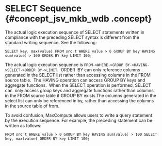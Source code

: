 # SELECT Sequence {#concept_jsv_mkb_wdb .concept}

The actual logic execution sequence of SELECT statements written in compliance with the preceding SELECT syntax is different from the standard writing sequence. See the following:

```
SELECT key, max(value) FROM src t WHERE value > 0 GROUP BY key HAVING sum(value) > 100 ORDER BY key LIMIT 100;
```

The actual logic execution sequence is `FROM->WHERE->GROUP BY->HAVING->SELECT->ORDER BY->LIMIT`.  ORDER  BY can only reference columns generated in the SELECT list rather than accessing columns in the FROM source table.  The HAVING operation can access GROUP BY keys and aggregate functions.  When the SELECT operation is performed, SELECT can  only access group keys and aggregate functions rather than columns in the FROM source table if GROUP BY exists.The columns generated in the select list can only be referenced in by, rather than accessing the columns in the source table of from.

To avoid confusion, MaxCompute allows users to write a query statement by the execution sequence. For example, the preceding statement can be written as follows:

```
FROM src t WHERE value > 0 GROUP BY key HAVING sum(value) > 100 SELECT key, max(value) ORDER BY key LIMIT 100;
```

